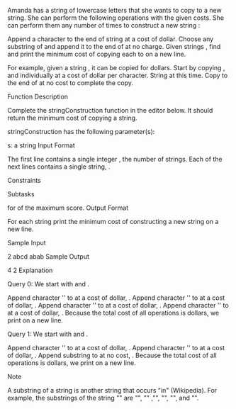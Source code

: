 Amanda has a string of lowercase letters that she wants to copy to a new string. She can perform the following operations with the given costs. She can perform them any number of times to construct a new string :

Append a character to the end of string  at a cost of  dollar.
Choose any substring of  and append it to the end of  at no charge.
Given  strings , find and print the minimum cost of copying each  to  on a new line.

For example, given a string , it can be copied for  dollars. Start by copying ,  and  individually at a cost of  dollar per character. String  at this time. Copy  to the end of  at no cost to complete the copy.

Function Description

Complete the stringConstruction function in the editor below. It should return the minimum cost of copying a string.

stringConstruction has the following parameter(s):

s: a string
Input Format

The first line contains a single integer , the number of strings.
Each of the next  lines contains a single string, .

Constraints

Subtasks

 for  of the maximum score.
Output Format

For each string  print the minimum cost of constructing a new string  on a new line.

Sample Input

2
abcd
abab
Sample Output

4
2
Explanation

Query 0: We start with  and .

Append character '' to  at a cost of  dollar, .
Append character '' to  at a cost of  dollar, .
Append character '' to  at a cost of  dollar, .
Append character '' to  at a cost of  dollar, .
Because the total cost of all operations is  dollars, we print  on a new line.

Query 1: We start with  and .

Append character '' to  at a cost of  dollar, .
Append character '' to  at a cost of  dollar, .
Append substring  to  at no cost, .
Because the total cost of all operations is  dollars, we print  on a new line.

Note

A substring of a string  is another string  that occurs "in"  (Wikipedia). For example, the substrings of the string "" are "", "" ,"", "", "", and "".